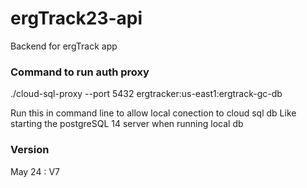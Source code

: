 # ergTrack23-api

Backend for ergTrack app

### Command to run auth proxy

./cloud-sql-proxy --port 5432 ergtracker:us-east1:ergtrack-gc-db

Run this in command line to allow local conection to cloud sql db
Like starting the postgreSQL 14 server when running local db

### Version

May 24 : V7
